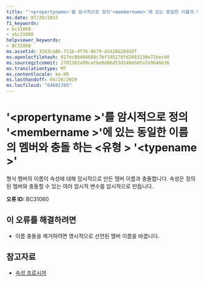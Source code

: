 ```yaml
---
title: "'<propertyname>'를 암시적으로 정의'<membername>'에 있는 동일한 이름의 멤버와 충돌 하는 <type> '<typename>'"
ms.date: 07/20/2015
f1_keywords:
- bc31060
- vbc31060
helpviewer_keywords:
- BC31060
ms.assetid: 33d3ca8b-711b-4f76-9b79-d5428b28dd2f
ms.openlocfilehash: 017ec88404688c7bf195178fd2083238e72becd8
ms.sourcegitcommit: 2701302a99cafbe0d86d53d540eb0fa7e9b46b36
ms.translationtype: MT
ms.contentlocale: ko-KR
ms.lasthandoff: 04/28/2019
ms.locfileid: "64601765"
---
```

# <a name="propertyname-implicitly-defines-membername-which-conflicts-with-a-member-of-the-same-name-in-type-typename"></a>'\<propertyname >'를 암시적으로 정의 '\<membername >'에 있는 동일한 이름의 멤버와 충돌 하는 \<유형 > '\<typename >'
형식 멤버의 이름이 속성에 대해 암시적으로 만든 멤버 이름과 충돌합니다. 속성은 정의된 멤버와 충돌할 수 있는 여러 암시적 변수를 암시적으로 만듭니다.  
  
 **오류 ID:** BC31060  
  
## <a name="to-correct-this-error"></a>이 오류를 해결하려면  
  
- 이름 충돌을 제거하려면 명시적으로 선언된 멤버 이름을 바꿉니다.  
  
## <a name="see-also"></a>참고자료

- [속성 프로시저](../../visual-basic/programming-guide/language-features/procedures/property-procedures.md)

